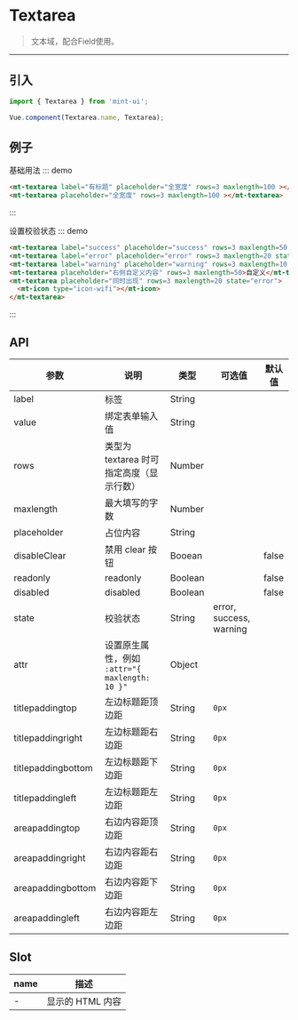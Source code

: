 # Textarea

> 文本域，配合Field使用。

----------

## 引入

```javascript
import { Textarea } from 'mint-ui';

Vue.component(Textarea.name, Textarea);
```

## 例子

基础用法
::: demo
```html
<mt-textarea label="有标题" placeholder="全宽度" rows=3 maxlength=100 ></mt-textarea>
<mt-textarea placeholder="全宽度" rows=3 maxlength=100 ></mt-textarea>
```
:::

设置校验状态
::: demo
```html
<mt-textarea label="success" placeholder="success" rows=3 maxlength=50 state="success"></mt-textarea>
<mt-textarea label="error" placeholder="error" rows=3 maxlength=20 state="error"></mt-textarea>
<mt-textarea label="warning" placeholder="warning" rows=3 maxlength=10 state="warning"></mt-textarea>
<mt-textarea placeholder="右侧自定义内容" rows=3 maxlength=50>自定义</mt-textarea>
<mt-textarea placeholder="同时出现" rows=3 maxlength=20 state="error">
  <mt-icon type="icon-wifi"></mt-icon>
</mt-textarea>
```
:::



## API

| 参数 | 说明 | 类型 | 可选值 | 默认值 |
|------|-------|---------|-------|--------|
| label| 标签 | String | | |
| value| 绑定表单输入值 | String | | |
| rows | 类型为 textarea 时可指定高度（显示行数）| Number | | |
| maxlength | 最大填写的字数 | Number | |  |
| placeholder | 占位内容 |String | | |
| disableClear | 禁用 clear 按钮 | Booean | | false |
| readonly | readonly |Boolean | | false |
| disabled | disabled |Boolean | | false |
| state | 校验状态 | String | error, success, warning | |
| attr | 设置原生属性，例如 `:attr="{ maxlength: 10 }"` | Object | |
| titlepaddingtop | 左边标题距顶边距 | String | `0px` | |
| titlepaddingright | 左边标题距右边距 | String | `0px` | |
| titlepaddingbottom | 左边标题距下边距 | String | `0px` | |
| titlepaddingleft | 左边标题距左边距 | String | `0px` | |
| areapaddingtop | 右边内容距顶边距 | String | `0px` | |
| areapaddingright | 右边内容距右边距 | String | `0px` | |
| areapaddingbottom | 右边内容距下边距 | String | `0px` | |
| areapaddingleft | 右边内容距左边距 | String | `0px` | |


## Slot
| name | 描述 |
|------|--------|
| - | 显示的 HTML 内容|

<script>
  export default {
    data: function(){
      return {
        username:"",
        email:"",
        password:"",
        phone:"",
        website:"",
        number:"",
        birthday:"",
        introduction:"",
        captcha:""
      }
    },
    methods:{
    }
  };
</script>
